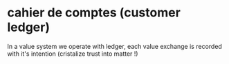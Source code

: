 # cahier de comptes (customer ledger)

In a value system we operate with ledger,
each value exchange is recorded with it's intention
(cristalize trust into matter !)


